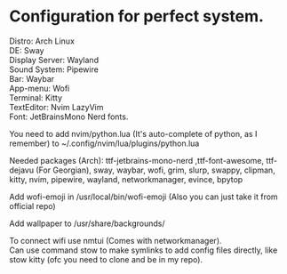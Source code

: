 # Configuration for perfect system.  
  
Distro: Arch Linux  
DE: Sway  
Display Server: Wayland  
Sound System: Pipewire  
Bar: Waybar  
App-menu: Wofi   
Terminal: Kitty  
TextEditor: Nvim LazyVim  
Font: JetBrainsMono Nerd fonts.  
  
You need to add nvim/python.lua (It's auto-complete of python, as I remember) to ~/.config/nvim/lua/plugins/python.lua  
  
Needed packages (Arch): ttf-jetbrains-mono-nerd ,ttf-font-awesome, ttf-dejavu (For Georgian), sway, waybar, wofi, grim, slurp, swappy, clipman, kitty, nvim, pipewire, wayland, networkmanager, evince, bpytop 
  
Add wofi-emoji in /usr/local/bin/wofi-emoji  (Also you can just take it from official repo)  
  
Add wallpaper to /usr/share/backgrounds/    
  
To connect wifi use nmtui (Comes with networkmanager).  
Can use command stow to make symlinks to add config files directly, like stow kitty (ofc you need to clone and be in my repo).
